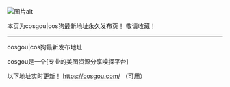 ![图片alt](https://cosgou.com/wp-content/themes/zibll/img/logo.webp "cos狗")

本页为cosgou|cos狗最新地址永久发布页！ 敬请收藏！
*******
cosgou|cos狗最新发布地址

cosgou是一个[专业的美图资源分享嗅探平台]

以下地址实时更新！
https://cosgou.com/ （可用）
